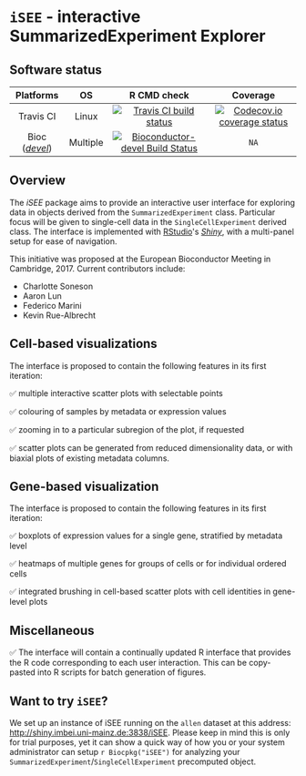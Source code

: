 
# `iSEE` - interactive SummarizedExperiment Explorer

<!-- TODO logo here too :) --> 

## Software status

| Platforms |  OS  | R CMD check | Coverage | 
|:----------------:|:----------------:|:----------------:|:----------------:|
| Travis CI | Linux | [![Travis CI build status](https://travis-ci.org/csoneson/iSEE.svg?branch=master)](https://travis-ci.org/csoneson/iSEE) | [![Codecov.io coverage status](https://codecov.io/github/csoneson/iSEE/coverage.svg?branch=master)](https://codecov.io/github/csoneson/iSEE) |
| Bioc ([_devel_](http://bioconductor.org/packages/devel/bioc/html/iSEE.html)) | Multiple | [![Bioconductor-devel Build Status](http://bioconductor.org/shields/build/devel/bioc/iSEE.svg)](http://bioconductor.org/checkResults/devel/bioc-LATEST/iSEE) | `NA` |

## Overview

The _iSEE_ package aims to provide an interactive user interface for exploring data in objects derived from the `SummarizedExperiment` class.
Particular focus will be given to single-cell data in the `SingleCellExperiment` derived class.
The interface is implemented with [RStudio](https://www.rstudio.com)'s [_Shiny_](https://shiny.rstudio.com), with a multi-panel setup for ease of navigation.

This initiative was proposed at the European Bioconductor Meeting in Cambridge, 2017.
Current contributors include:

- Charlotte Soneson
- Aaron Lun
- Federico Marini
- Kevin Rue-Albrecht

## Cell-based visualizations 

The interface is proposed to contain the following features in its first iteration:

:white_check_mark: multiple interactive scatter plots with selectable points

:white_check_mark: colouring of samples by metadata or expression values

:white_check_mark: zooming in to a particular subregion of the plot, if requested

:white_check_mark: scatter plots can be generated from reduced dimensionality data, or with biaxial plots of existing metadata columns.

## Gene-based visualization

The interface is proposed to contain the following features in its first iteration:

:white_check_mark: boxplots of expression values for a single gene, stratified by metadata level

:white_check_mark: heatmaps of multiple genes for groups of cells or for individual ordered cells 

:white_check_mark: integrated brushing in cell-based scatter plots with cell identities in gene-level plots

## Miscellaneous

:white_check_mark: The interface will contain a continually updated R interface that provides the R code corresponding to each user interaction.
This can be copy-pasted into R scripts for batch generation of figures.

## Want to try `iSEE`?

We set up an instance of iSEE running on the `allen` dataset at this address: http://shiny.imbei.uni-mainz.de:3838/iSEE. 
Please keep in mind this is only for trial purposes, yet it can show a quick way of how you or your system administrator can setup `r Biocpkg("iSEE")` for analyzing your `SummarizedExperiment`/`SingleCellExperiment` precomputed object.


